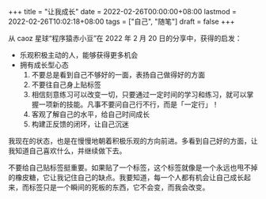 +++
title = "让我成长"
date = 2022-02-26T00:00:00+08:00
lastmod = 2022-02-26T10:02:18+08:00
tags = ["自己", "随笔"]
draft = false
+++

从 caoz 星球“程序猿赤小豆”在 2022 年 2 月 20 日的分享中，获得的启发：

-   乐观积极主动的人，能够获得更多机会
-   拥有成长型心态
    1.  不要总是看到自己不够好的一面，表扬自己做得好的方面
    2.  不要往自己身上贴标签
    3.  相信刻意练习可以改变一切，只要通过一定时间的学习和练习，就可以掌握一项新的技能。凡事不要问自己行不行，而是「一定行」！
    4.  客观了解自己的水平，给自己时间成长
    5.  构建正反馈的闭环，让自己沉迷

我现在的状态，也是在慢慢地朝着积极乐观的方向前进。多看到自己好的方面，让我知道自己喜欢什么，并继续做下去。

不要给自己贴标签挺重要。如果贴了一个标签，这个标签就像是一个永远也甩不掉的橡皮糖，它让我记住自己的缺点。我要知道，每一个人都有机会让自己成长起来，而标签只是一个瞬间的死板的东西，它不会变，而我会改变。